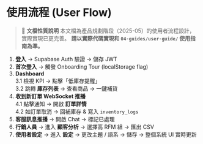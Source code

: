 # 使用流程 (User Flow)

> 📌 **文檔性質說明**
> 本文檔為產品規劃階段（2025-05）的使用者流程設計，實際實現已更完善。
> **請以實際代碼實現和 `04-guides/user-guide/` 使用指南為準。**

1. **登入** → Supabase Auth 驗證 → 儲存 JWT
2. **首次登入** → 觸發 Onboarding Tour (localStorage flag)
3. **Dashboard**  
   3.1 檢視 KPI → 點擊「低庫存提醒」  
   3.2 跳轉 **庫存列表** → 查看商品 → 一鍵補貨
4. **收到新訂單 WebSocket 推播**  
   4.1 點擊通知 → 開啟 **訂單詳情**  
   4.2 如訂單取消 → 回補庫存 & 寫入 `inventory_logs`
5. **客服訊息推播** → 開啟 Chat → 標記已處理
6. **行銷人員** → 進入 **顧客分析** → 選擇高 RFM 組 → 匯出 CSV
7. **使用者設定** → 進入 **設定** → 更改主題 / 語系 → 儲存 → 整個系統 UI 實時更新
